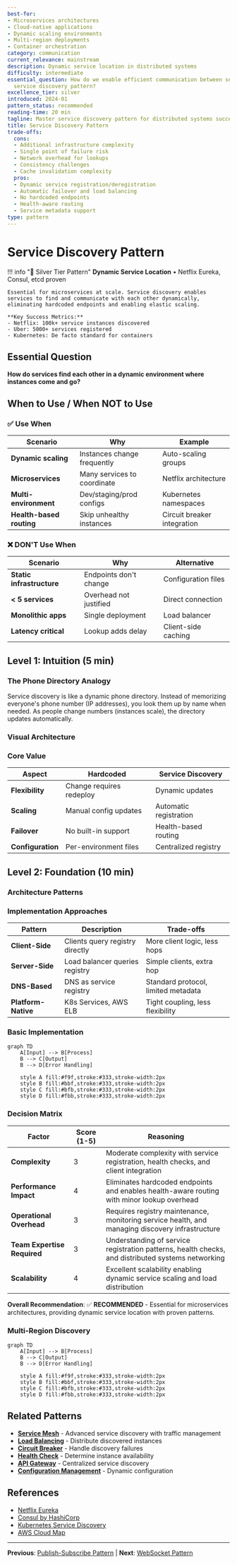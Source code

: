 ```yaml
---
best-for:
- Microservices architectures
- Cloud-native applications
- Dynamic scaling environments
- Multi-region deployments
- Container orchestration
category: communication
current_relevance: mainstream
description: Dynamic service location in distributed systems
difficulty: intermediate
essential_question: How do we enable efficient communication between services using
  service discovery pattern?
excellence_tier: silver
introduced: 2024-01
pattern_status: recommended
reading-time: 20 min
tagline: Master service discovery pattern for distributed systems success
title: Service Discovery Pattern
trade-offs:
  cons:
  - Additional infrastructure complexity
  - Single point of failure risk
  - Network overhead for lookups
  - Consistency challenges
  - Cache invalidation complexity
  pros:
  - Dynamic service registration/deregistration
  - Automatic failover and load balancing
  - No hardcoded endpoints
  - Health-aware routing
  - Service metadata support
type: pattern
---
```



# Service Discovery Pattern

!!! info "🥈 Silver Tier Pattern"
    **Dynamic Service Location** • Netflix Eureka, Consul, etcd proven
    
    Essential for microservices at scale. Service discovery enables services to find and communicate with each other dynamically, eliminating hardcoded endpoints and enabling elastic scaling.
    
    **Key Success Metrics:**
    - Netflix: 100k+ service instances discovered
    - Uber: 5000+ services registered
    - Kubernetes: De facto standard for containers

## Essential Question
**How do services find each other in a dynamic environment where instances come and go?**

## When to Use / When NOT to Use

### ✅ Use When
| Scenario | Why | Example |
|----------|-----|---------|
| **Dynamic scaling** | Instances change frequently | Auto-scaling groups |
| **Microservices** | Many services to coordinate | Netflix architecture |
| **Multi-environment** | Dev/staging/prod configs | Kubernetes namespaces |
| **Health-based routing** | Skip unhealthy instances | Circuit breaker integration |

### ❌ DON'T Use When
| Scenario | Why | Alternative |
|----------|-----|-------------|
| **Static infrastructure** | Endpoints don't change | Configuration files |
| **< 5 services** | Overhead not justified | Direct connection |
| **Monolithic apps** | Single deployment | Load balancer |
| **Latency critical** | Lookup adds delay | Client-side caching |

## Level 1: Intuition (5 min)

### The Phone Directory Analogy
Service discovery is like a dynamic phone directory. Instead of memorizing everyone's phone number (IP addresses), you look them up by name when needed. As people change numbers (instances scale), the directory updates automatically.

### Visual Architecture



### Core Value
| Aspect | Hardcoded | Service Discovery |
|--------|-----------|-------------------|
| **Flexibility** | Change requires redeploy | Dynamic updates |
| **Scaling** | Manual config updates | Automatic registration |
| **Failover** | No built-in support | Health-based routing |
| **Configuration** | Per-environment files | Centralized registry |

## Level 2: Foundation (10 min)

### Architecture Patterns

### Implementation Approaches

| Pattern | Description | Trade-offs |
|---------|-------------|------------|
| **Client-Side** | Clients query registry directly | More client logic, less hops |
| **Server-Side** | Load balancer queries registry | Simple clients, extra hop |
| **DNS-Based** | DNS as service registry | Standard protocol, limited metadata |
| **Platform-Native** | K8s Services, AWS ELB | Tight coupling, less flexibility |

### Basic Implementation

```mermaid
graph TD
    A[Input] --> B[Process]
    B --> C[Output]
    B --> D[Error Handling]
    
    style A fill:#f9f,stroke:#333,stroke-width:2px
    style B fill:#bbf,stroke:#333,stroke-width:2px
    style C fill:#bfb,stroke:#333,stroke-width:2px
    style D fill:#fbb,stroke:#333,stroke-width:2px
```



### Decision Matrix

| Factor | Score (1-5) | Reasoning |
|--------|-------------|-----------|
| **Complexity** | 3 | Moderate complexity with service registration, health checks, and client integration |
| **Performance Impact** | 4 | Eliminates hardcoded endpoints and enables health-aware routing with minor lookup overhead |
| **Operational Overhead** | 3 | Requires registry maintenance, monitoring service health, and managing discovery infrastructure |
| **Team Expertise Required** | 3 | Understanding of service registration patterns, health checks, and distributed systems networking |
| **Scalability** | 4 | Excellent scalability enabling dynamic service scaling and load distribution |

**Overall Recommendation**: ✅ **RECOMMENDED** - Essential for microservices architectures, providing dynamic service location with proven patterns.

### Multi-Region Discovery

```mermaid
graph TD
    A[Input] --> B[Process]  
    B --> C[Output]
    B --> D[Error Handling]
    
    style A fill:#f9f,stroke:#333,stroke-width:2px
    style B fill:#bbf,stroke:#333,stroke-width:2px
    style C fill:#bfb,stroke:#333,stroke-width:2px
    style D fill:#fbb,stroke:#333,stroke-width:2px
```



## Related Patterns

- **[Service Mesh](/pattern-library/communication/service-mesh/)** - Advanced service discovery with traffic management
- **[Load Balancing](/pattern-library/scaling/load-balancing/)** - Distribute discovered instances
- **[Circuit Breaker](/pattern-library/resilience/circuit-breaker/)** - Handle discovery failures
- **[Health Check](../observability/health-check.md)** - Determine instance availability
- **[API Gateway](/pattern-library/communication/api-gateway/)** - Centralized service discovery
- **[Configuration Management](../architecture/configuration-management.md)** - Dynamic configuration

## References

- [Netflix Eureka](https://github.com/Netflix/eureka/wiki)
- [Consul by HashiCorp](https://www.consul.io/)
- [Kubernetes Service Discovery](https://kubernetes.io/docs/concepts/services-networking/service/)
- [AWS Cloud Map](https://aws.amazon.com/cloud-map/)

---

**Previous**: [Publish-Subscribe Pattern](/pattern-library/communication/publish-subscribe/) | **Next**: [WebSocket Pattern](/pattern-library/communication/websocket/)

